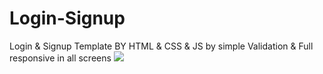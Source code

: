 # Login-Signup
Login &amp; Signup Template BY HTML &amp; CSS &amp; JS by simple Validation & Full responsive in all screens
<img src="https://www.bing.com/images/search?view=detailV2&ccid=wSTCfMrx&id=C0DD3ABF4E71EB187420597D66277D2F1998ADA6&thid=OIP.wSTCfMrxzjhhb3_b-BPxmAHaFV&mediaurl=https%3a%2f%2fwww.imgacademy.com%2fsites%2fdefault%2ffiles%2fstyles%2fscale_1700w%2fpublic%2f2017-05%2f0x060a2b340101010201010f12132626ed011ab9049177058001b9000D3A162A40_0.jpeg%3fitok%3djaV2AijZ&cdnurl=https%3a%2f%2fth.bing.com%2fth%2fid%2fR.c124c27ccaf1ce38616f7fdbf813f198%3frik%3dpq2YGS99J2Z9WQ%26pid%3dImgRaw%26r%3d0&exph=1224&expw=1700&q=img&simid=608035694484214171&FORM=IRPRST&ck=EDD32A17AF1F245BC293B51F0A84ECE1&selectedIndex=2&ajaxhist=0&ajaxserp=0">

